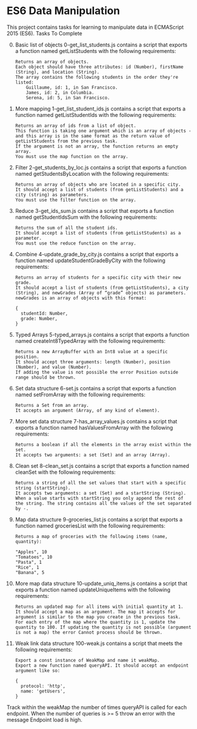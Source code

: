 # ES6 Data Manipulation

This project contains tasks for learning to manipulate data in ECMAScript 2015 (ES6).
Tasks To Complete

0.  Basic list of objects
    0-get_list_students.js contains a script that exports a function named getListStudents with the following requirements:

        Returns an array of objects.
        Each object should have three attributes: id (Number), firstName (String), and location (String).
        The array contains the following students in the order they're listed:
            Guillaume, id: 1, in San Francisco.
            James, id: 2, in Columbia.
            Serena, id: 5, in San Francisco.

1.  More mapping
    1-get_list_student_ids.js contains a script that exports a function named getListStudentIds with the following requirements:

        Returns an array of ids from a list of object.
        This function is taking one argument which is an array of objects - and this array is in the same format as the return value of getListStudents from the previous task.
        If the argument is not an array, the function returns an empty array.
        You must use the map function on the array.

2.  Filter
    2-get_students_by_loc.js contains a script that exports a function named getStudentsByLocation with the following requirements:

        Returns an array of objects who are located in a specific city.
        It should accept a list of students (from getListStudents) and a city (string) as parameters.
        You must use the filter function on the array.

3.  Reduce
    3-get_ids_sum.js contains a script that exports a function named getStudentIdsSum with the following requirements:

        Returns the sum of all the student ids.
        It should accept a list of students (from getListStudents) as a parameter.
        You must use the reduce function on the array.

4.  Combine
    4-update_grade_by_city.js contains a script that exports a function named updateStudentGradeByCity with the following requirements:

        Returns an array of students for a specific city with their new grade.
        It should accept a list of students (from getListStudents), a city (String), and newGrades (Array of “grade” objects) as parameters.
        newGrades is an array of objects with this format:

        {
          studentId: Number,
          grade: Number,
        }

5.  Typed Arrays
    5-typed_arrays.js contains a script that exports a function named createInt8TypedArray with the following requirements:

        Returns a new ArrayBuffer with an Int8 value at a specific position.
        It should accept three arguments: length (Number), position (Number), and value (Number).
        If adding the value is not possible the error Position outside range should be thrown.

6.  Set data structure
    6-set.js contains a script that exports a function named setFromArray with the following requirements:

        Returns a Set from an array.
        It accepts an argument (Array, of any kind of element).

7.  More set data structure
    7-has_array_values.js contains a script that exports a function named hasValuesFromArray with the following requirements:

        Returns a boolean if all the elements in the array exist within the set.
        It accepts two arguments: a set (Set) and an array (Array).

8.  Clean set
    8-clean_set.js contains a script that exports a function named cleanSet with the following requirements:

        Returns a string of all the set values that start with a specific string (startString).
        It accepts two arguments: a set (Set) and a startString (String).
        When a value starts with startString you only append the rest of the string. The string contains all the values of the set separated by -.

9.  Map data structure
    9-groceries_list.js contains a script that exports a function named groceriesList with the following requirements:

        Returns a map of groceries with the following items (name, quantity):

        "Apples", 10
        "Tomatoes", 10
        "Pasta", 1
        "Rice", 1
        "Banana", 5

10. More map data structure
    10-update_uniq_items.js contains a script that exports a function named updateUniqueItems with the following requirements:

        Returns an updated map for all items with initial quantity at 1.
        It should accept a map as an argument. The map it accepts for argument is similar to the map you create in the previous task.
        For each entry of the map where the quantity is 1, update the quantity to 100. If updating the quantity is not possible (argument is not a map) the error Cannot process should be thrown.

11. Weak link data structure
    100-weak.js contains a script that meets the following requirements:

        Export a const instance of WeakMap and name it weakMap.
        Export a new function named queryAPI. It should accept an endpoint argument like so:

        {
          protocol: 'http',
          name: 'getUsers',
        }

Track within the weakMap the number of times queryAPI is called for each endpoint.
When the number of queries is >= 5 throw an error with the message Endpoint load is high.
